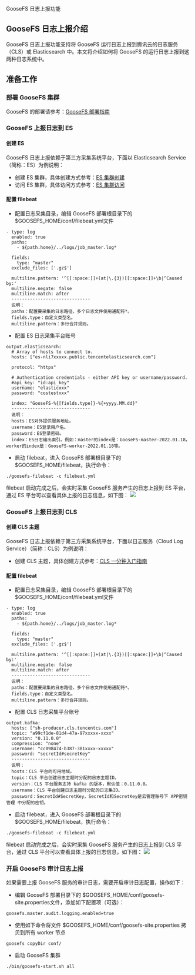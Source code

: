 GooseFS 日志上报功能

## GooseFS 日志上报介绍
GooseFS 日志上报功能支持将 GooseFS 运行日志上报到腾讯云的日志服务（CLS）或 Elasticsearch 中。本文将介绍如何将 GooseFS 的运行日志上报到这两种日志系统中。

## 准备工作

### 部署 GooseFS 集群
GooseFS 的部署请参考：[GooseFS 部署指南](https://cloud.tencent.com/document/product/436/57223)

### GooseFS 上报日志到 ES
#### 创建 ES
GooseFS 日志上报依赖于第三方采集系统平台，下面以 Elasticsearch Service（简称：ES）为例说明：
- 创建 ES 集群，具体创建方式参考：[ES 集群创建](https://cloud.tencent.com/document/product/845/19536)
- 访问 ES 集群，具体访问方式参考：[ES 集群访问](https://cloud.tencent.com/document/product/845/19537)

#### 配置 filebeat
- 配置日志采集目录，编辑 GooseFS 部署根目录下的 $GOOSEFS_HOME/conf/filebeat.yml文件
```
- type: log
  enabled: true
  paths:
    - ${path.home}/../logs/job_master.log* 
    
  fields:
    type: "master"
  exclude_files: ['.gz$']

  multiline.pattern: '^[[:space:]]+(at|\.{3})[[:space:]]+\b|^Caused by:'
  multiline.negate: false
  multiline.match: after
  ------------------------------
  说明：
  paths：配置要采集的日志路径，多个日志文件使用通配符*。
  fields.type：自定义类型名。
  multiline.pattern：多行合并规则。
```

- 配置 ES 日志采集平台账号
```
output.elasticsearch:
  # Array of hosts to connect to.
  hosts: ["es-nli7xxxxx.public.tencentelasticsearch.com"]

  protocol: "https"

  # Authentication credentials - either API key or username/password.
  #api_key: "id:api_key"
  username: "elasticxxx"
  password: "costestxxx"

  index: "GooseFS-%{[fields.type]}-%{+yyyy.MM.dd}"
  ------------------------------
  说明：
  hosts：ES对外提供服务地址。
  username：ES登录用户名。
  password：ES登录密码。
  index：ES日志输出索引。例如：master的index是：GooseFS-master-2022.01.18，worker的index是：GooseFS-worker-2022.01.18等。
```
- 启动 filebeat，进入 GooseFS 部署根目录下的 $GOOSEFS_HOME/filebeat，执行命令：
```
./goosefs-filebeat -c filebeat.yml
```
filebeat 启动完成之后，会实时采集 GooseFS 服务产生的日志上报到 ES 平台，通过 ES 平台可以查看具体上报的日志信息，如下图：
![](https://qcloudimg.tencent-cloud.cn/raw/d3cdb79100fb3276024bc62028fad0cc.png)

### GooseFS 上报日志到 CLS
#### 创建 CLS 主题
GooseFS 日志上报依赖于第三方采集系统平台，下面以日志服务（Cloud Log Service）（简称：CLS）为例说明：
- 创建 CLS 主题，具体创建方式参考：[CLS 一分钟入门指南](https://cloud.tencent.com/document/product/614/55242)

#### 配置 filebeat
- 配置日志采集目录，编辑 GooseFS 部署根目录下的 $GOOSEFS_HOME/conf/filebeat.yml文件
```
- type: log
  enabled: true
  paths:
    - ${path.home}/../logs/job_master.log* 
    
  fields:
    type: "master"
  exclude_files: ['.gz$']

  multiline.pattern: '^[[:space:]]+(at|\.{3})[[:space:]]+\b|^Caused by:'
  multiline.negate: false
  multiline.match: after
  ------------------------------
  说明：
  paths：配置要采集的日志路径，多个日志文件使用通配符*。
  fields.type：自定义类型名。
  multiline.pattern：多行合并规则。
```

- 配置 CLS 日志采集平台账号
```
output.kafka:
  hosts: ["sh-producer.cls.tencentcs.com"]
  topic: "a99cf1de-81d4-47a-97xxxxx-xxxx"
  version: "0.11.0.0"
  compression: "none"
  username: "cc098474-b387-381xxxx-xxxxx"
  password: "secretId#secretKey"
  ------------------------------
  说明：
  hosts：CLS 平台的可用地域。
  topic：CLS 平台创建日志主题时分配的日志主题ID。
  version：CLS 平台服务支持 kafka 的版本，默认值：0.11.0.0。
  username：CLS 平台创建日志主题时分配的日志集ID。
  password：SecretId#SecretKey，SecretId和SecretKey是云管理账号下 APP密钥管理 中分配的密钥。
```
- 启动 filebeat，进入 GooseFS 部署根目录下的 $GOOSEFS_HOME/filebeat，执行命令：
```
./goosefs-filebeat -c filebeat.yml
```
filebeat 启动完成之后，会实时采集 GooseFS 服务产生的日志上报到 CLS 平台，通过 CLS 平台可以查看具体上报的日志信息，如下图：
![](https://qcloudimg.tencent-cloud.cn/raw/1fd4a7fa6bec082372d5a4804fbc92a9.png)

### 开启 GooseFS 审计日志上报
如果需要上报 GooseFS 服务的审计日志，需要开启审计日志配置，操作如下：
- 编辑 GooseFS 部署目录下的 $GOOSEFS_HOME/conf/goosefs-site.properties文件，添加如下配置项（可选）：
```
goosefs.master.audit.logging.enabled=true
```
- 使用如下命令将文件 $GOOSEFS_HOME/conf/goosefs-site.properties 拷贝到所有 worker 节点
```
goosefs copyDir conf/
```
- 启动 GooseFS 集群
```
./bin/goosefs-start.sh all
```
